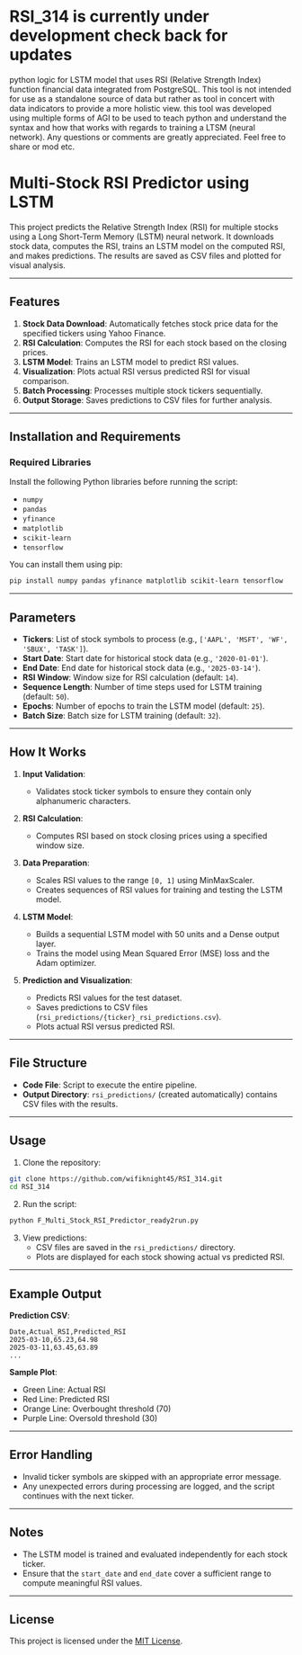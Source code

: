# RSI_314 is currently under development check back for updates

python logic for LSTM model that uses RSI (Relative Strength Index) function financial data integrated from PostgreSQL. This tool is not intended for use as a standalone source of data but rather as tool in concert with data indicators to provide a more holistic view. this tool was developed using multiple forms of AGI to be used to teach python and understand the syntax and how that works with regards to training a LTSM (neural network). Any questions or comments are greatly appreciated. Feel free to share or mod etc. 

# Multi-Stock RSI Predictor using LSTM

This project predicts the Relative Strength Index (RSI) for multiple stocks using a Long Short-Term Memory (LSTM) neural network. It downloads stock data, computes the RSI, trains an LSTM model on the computed RSI, and makes predictions. The results are saved as CSV files and plotted for visual analysis.

---

## Features

1. **Stock Data Download**: Automatically fetches stock price data for the specified tickers using Yahoo Finance.
2. **RSI Calculation**: Computes the RSI for each stock based on the closing prices.
3. **LSTM Model**: Trains an LSTM model to predict RSI values.
4. **Visualization**: Plots actual RSI versus predicted RSI for visual comparison.
5. **Batch Processing**: Processes multiple stock tickers sequentially.
6. **Output Storage**: Saves predictions to CSV files for further analysis.

---

## Installation and Requirements

### Required Libraries
Install the following Python libraries before running the script:
- `numpy`
- `pandas`
- `yfinance`
- `matplotlib`
- `scikit-learn`
- `tensorflow`

You can install them using pip:
```bash
pip install numpy pandas yfinance matplotlib scikit-learn tensorflow
```

---

## Parameters

- **Tickers**: List of stock symbols to process (e.g., `['AAPL', 'MSFT', 'WF', 'SBUX', 'TASK']`).
- **Start Date**: Start date for historical stock data (e.g., `'2020-01-01'`).
- **End Date**: End date for historical stock data (e.g., `'2025-03-14'`).
- **RSI Window**: Window size for RSI calculation (default: `14`).
- **Sequence Length**: Number of time steps used for LSTM training (default: `50`).
- **Epochs**: Number of epochs to train the LSTM model (default: `25`).
- **Batch Size**: Batch size for LSTM training (default: `32`).

---

## How It Works

1. **Input Validation**:
   - Validates stock ticker symbols to ensure they contain only alphanumeric characters.

2. **RSI Calculation**:
   - Computes RSI based on stock closing prices using a specified window size.

3. **Data Preparation**:
   - Scales RSI values to the range `[0, 1]` using MinMaxScaler.
   - Creates sequences of RSI values for training and testing the LSTM model.

4. **LSTM Model**:
   - Builds a sequential LSTM model with 50 units and a Dense output layer.
   - Trains the model using Mean Squared Error (MSE) loss and the Adam optimizer.

5. **Prediction and Visualization**:
   - Predicts RSI values for the test dataset.
   - Saves predictions to CSV files (`rsi_predictions/{ticker}_rsi_predictions.csv`).
   - Plots actual RSI versus predicted RSI.

---

## File Structure

- **Code File**: Script to execute the entire pipeline.
- **Output Directory**: `rsi_predictions/` (created automatically) contains CSV files with the results.

---

## Usage

1. Clone the repository:
```bash
git clone https://github.com/wifiknight45/RSI_314.git
cd RSI_314
```

2. Run the script:
```bash
python F_Multi_Stock_RSI_Predictor_ready2run.py
```

3. View predictions:
   - CSV files are saved in the `rsi_predictions/` directory.
   - Plots are displayed for each stock showing actual vs predicted RSI.

---

## Example Output

**Prediction CSV**:
```
Date,Actual_RSI,Predicted_RSI
2025-03-10,65.23,64.98
2025-03-11,63.45,63.89
...
```

**Sample Plot**:
- Green Line: Actual RSI
- Red Line: Predicted RSI
- Orange Line: Overbought threshold (70)
- Purple Line: Oversold threshold (30)

---

## Error Handling

- Invalid ticker symbols are skipped with an appropriate error message.
- Any unexpected errors during processing are logged, and the script continues with the next ticker.

---

## Notes

- The LSTM model is trained and evaluated independently for each stock ticker.
- Ensure that the `start_date` and `end_date` cover a sufficient range to compute meaningful RSI values.

---

## License

This project is licensed under the [MIT License](LICENSE).
